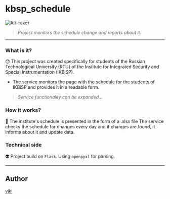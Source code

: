 # kbsp_schedule
![Alt-текст](https://psv4.userapi.com/c520036/u324049290/docs/d43/f59c078d12ca/shedule.png?extra=jo4mq4yBZIrdjWzVXqrkP9XZTQGlHjKbm1nLtpsjO_tbmuzY4MsF1R37KsfruPjSpIzcw6-CyO287cS3HXtCr61iBQyc6m2DreHVmWV3ziF308j_VPZrNQ5sl7UhrYs_Gld9wrW1uTV8ckazzYfWOw2kTK8 "kbsp_schedule")
> *Project monitors the schedule change and reports about it.*
____
### What is it? 
:hushed:
This project was created specifically for students of the Russian 
Technological University (RTU) of the Institute for Integrated Security 
and Special Instrumentation (IKBiSP).

- The service monitors the page with the schedule for the students of IKBiSP 
and provides it in a readable form.

>*Service functionality can be expanded...*

### How it works?
:construction_worker:
The institute's schedule is presented in the form of a .xlsx file The service
 checks the schedule for changes every day 
and if changes are found, it informs about it and update data.

### Technical side 
:alien:
Project build on `Flask`. Using `openpyxl` for parsing.
___
## Author 
[vjki](https://github.com/vjki)
